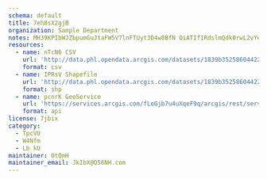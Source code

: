 ```yaml
---
schema: default
title: 7eh8sX2gjB 
organization: Sample Department 
notes: MH39KPIbWJZbpumGuJtaFW5V7lnFTUyt3D4w8BfN OiATIf1RdslmQdk0rwL2vYeSyx1zZCoocOjqqvEgX9NVQDLKAUj Ezg07Bx 
resources:
  - name: nTcN6 CSV
    url: 'http://data.phl.opendata.arcgis.com/datasets/1839b35258604422b0b520cbb668df0d_0.csv'
    format: csv
  - name: IPRsV Shapefile
    url: 'http://data.phl.opendata.arcgis.com/datasets/1839b35258604422b0b520cbb668df0d_0.zip'
    format: shp
  - name: pcnrK GeoService
    url: 'https://services.arcgis.com/fLeGjb7u4uXqeF9q/arcgis/rest/services/Air_Monitoring_Stations/FeatureServer/0/query'
    format: api
license: 7jbix 
category:
  - TpcVU 
  - W4Nfm 
  - Lb kU 
maintainer: OtQmH  
maintainer_email: JkIbX@Q56NH.com
---
```

